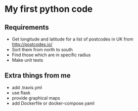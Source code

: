 # My first python code

## Requirements
- Get longitude and latitude for a list of postcodes in UK from http://postcodes.io/
- Sort them from north to south
- Find those which are in specific radius
- Make unit tests

## Extra things from me
- add .travis.yml
- use flask
- provide graphical maps
- add Dockerfile or docker-compose.yaml
